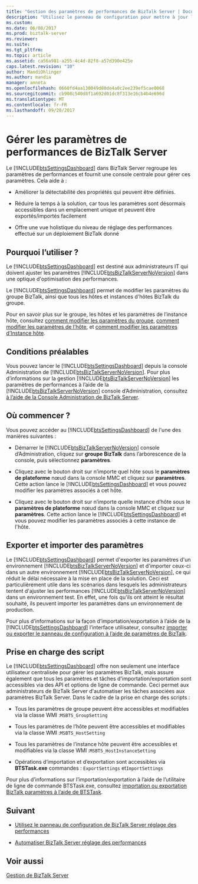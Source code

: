 ```yaml
---
title: "Gestion des paramètres de performances de BizTalk Server | Documents Microsoft"
description: "Utilisez le panneau de configuration pour mettre à jour le groupe BizTalk, l’hôte et les instances d’hôte définissant dans BizTalk Server"
ms.custom: 
ms.date: 06/08/2017
ms.prod: biztalk-server
ms.reviewer: 
ms.suite: 
ms.tgt_pltfrm: 
ms.topic: article
ms.assetid: ca56a981-a255-4c4d-82f8-a57d390e425e
caps.latest.revision: "10"
author: MandiOhlinger
ms.author: mandia
manager: anneta
ms.openlocfilehash: 0660fd4aa130049d80de4a0c2ee239ef5cae0068
ms.sourcegitcommit: cb908c540d8f1a692d01dc8f313e16cb4b4e696d
ms.translationtype: MT
ms.contentlocale: fr-FR
ms.lasthandoff: 09/20/2017
---
```

# <a name="manage-biztalk-server-performance-settings"></a>Gérer les paramètres de performances de BizTalk Server
  
 Le [!INCLUDE[btsSettingsDashboard](../includes/btssettingsdashboard-md.md)] dans BizTalk Server regroupe les paramètres de performances et fournit une console centrale pour gérer ces paramètres. Cela aide à :  
  
-   Améliorer la détectabilité des propriétés qui peuvent être définies.
  
-   Réduire la temps à la solution, car tous les paramètres sont désormais accessibles dans un emplacement unique et peuvent être exportés/importés facilement
  
-   Offre une vue holistique du niveau de réglage des performances effectué sur un déploiement BizTalk donné
  
## <a name="why-use-it"></a>Pourquoi l’utiliser ?  
 Le [!INCLUDE[btsSettingsDashboard](../includes/btssettingsdashboard-md.md)] est destiné aux administrateurs IT qui doivent ajuster les paramètres [!INCLUDE[btsBizTalkServerNoVersion](../includes/btsbiztalkservernoversion-md.md)] dans une optique d'optimisation des performances.  
  
 Le [!INCLUDE[btsSettingsDashboard](../includes/btssettingsdashboard-md.md)] permet de modifier les paramètres du groupe BizTalk, ainsi que tous les hôtes et instances d'hôtes BizTalk du groupe.  
  
 Pour en savoir plus sur le groupe, les hôtes et les paramètres de l’instance hôte, consultez [comment modifier les paramètres du groupe](../core/how-to-modify-group-settings.md), [comment modifier les paramètres de l’hôte](../core/how-to-modify-host-settings.md), et [comment modifier les paramètres d’Instance hôte](../core/how-to-modify-host-instance-settings.md).  
  
## <a name="prerequisites"></a>Conditions préalables 
 Vous pouvez lancer le [!INCLUDE[btsSettingsDashboard](../includes/btssettingsdashboard-md.md)] depuis la console Administration de [!INCLUDE[btsBizTalkServerNoVersion](../includes/btsbiztalkservernoversion-md.md)]. Pour plus d’informations sur la gestion [!INCLUDE[btsBizTalkServerNoVersion](../includes/btsbiztalkservernoversion-md.md)] les paramètres de performances à l’aide de la [!INCLUDE[btsBizTalkServerNoVersion](../includes/btsbiztalkservernoversion-md.md)] console d’Administration, consultez [à l’aide de la Console Administration de BizTalk Server](../core/using-the-biztalk-server-administration-console.md).  
  
## <a name="where-do-i-start"></a>Où commencer ?  
 Vous pouvez accéder au [!INCLUDE[btsSettingsDashboard](../includes/btssettingsdashboard-md.md)] de l'une des manières suivantes :  
  
-   Démarrer le [!INCLUDE[btsBizTalkServerNoVersion](../includes/btsbiztalkservernoversion-md.md)] console d’Administration, cliquez sur **groupe BizTalk** dans l’arborescence de la console, puis sélectionnez **paramètres**.  
  
-   Cliquez avec le bouton droit sur n’importe quel hôte sous le **paramètres de plateforme** nœud dans la console MMC et cliquez sur **paramètres**. Cette action lance le [!INCLUDE[btsSettingsDashboard](../includes/btssettingsdashboard-md.md)] et vous pouvez modifier les paramètres associés à cet hôte.  
  
-   Cliquez avec le bouton droit sur n’importe quelle instance d’hôte sous le **paramètres de plateforme** nœud dans la console MMC et cliquez sur **paramètres**. Cette action lance le [!INCLUDE[btsSettingsDashboard](../includes/btssettingsdashboard-md.md)] et vous pouvez modifier les paramètres associés à cette instance de l'hôte.  
  
## <a name="export-and-import-settings"></a>Exporter et importer des paramètres  
 Le [!INCLUDE[btsSettingsDashboard](../includes/btssettingsdashboard-md.md)] permet d'exporter les paramètres d'un environnement [!INCLUDE[btsBizTalkServerNoVersion](../includes/btsbiztalkservernoversion-md.md)] et d'importer ceux-ci dans un autre environnement [!INCLUDE[btsBizTalkServerNoVersion](../includes/btsbiztalkservernoversion-md.md)], ce qui réduit le délai nécessaire à la mise en place de la solution. Ceci est particulièrement utile dans les scénarios dans lesquels les administrateurs tentent d'ajuster les performances [!INCLUDE[btsBizTalkServerNoVersion](../includes/btsbiztalkservernoversion-md.md)] dans un environnement test. En effet, une fois qu'ils ont atteint le résultat souhaité, ils peuvent importer les paramètres dans un environnement de production.  
  
 Pour plus d’informations sur la façon d’importation/exportation à l’aide de la [!INCLUDE[btsSettingsDashboard](../includes/btssettingsdashboard-md.md)] l’interface utilisateur, consultez [importer ou exporter le panneau de configuration à l’aide de paramètres de BizTalk](how-to-import-biztalk-settings-using-settings-dashboard.md).
  
## <a name="scripting-support"></a>Prise en charge des script
 Le [!INCLUDE[btsSettingsDashboard](../includes/btssettingsdashboard-md.md)] offre non seulement une interface utilisateur centralisée pour gérer les paramètres BizTalk, mais assure également que tous les paramètres et tâches d'importation/exportation sont accessibles via des API et options de ligne de commande. Ceci permet aux administrateurs de BizTalk Server d'automatiser les tâches associées aux paramètres BizTalk Server. Dans le cadre de la prise en charge des scripts :  
  
-   Tous les paramètres de groupe peuvent être accessibles et modifiables via la classe WMI :`MSBTS_GroupSetting`  
  
-   Tous les paramètres de l’hôte peuvent être accessibles et modifiables via la classe WMI :`MSBTS_HostSetting`  
  
-   Tous les paramètres de l’instance hôte peuvent être accessibles et modifiables via la classe WMI :`MSBTS_HostInstanceSetting`  
  
-   Opérations d’importation et d’exportation sont accessibles via **BTSTask.exe** commandes : `ExportSettings` et`ImportSettings`  
  
 Pour plus d’informations sur l’importation/exportation à l’aide de l’utilitaire de ligne de commande BTSTask.exe, consultez [importation ou exportation BizTalk paramètres à l’aide de BTSTask](how-to-import-biztalk-settings-using-btstask.md).  
  
## <a name="next"></a>Suivant  
  
-   [Utilisez le panneau de configuration de BizTalk Server réglage des performances](../core/using-settings-dashboard-for-biztalk-server-performance-tuning.md)  
  
-   [Automatiser BizTalk Server réglage des performances](../core/automating-biztalk-server-performance-tuning.md)  
  
## <a name="see-also"></a>Voir aussi  
 [Gestion de BizTalk Server](../core/use-groups-create-artifacts-optimize-performance-and-more-in-biztalk-server.md)